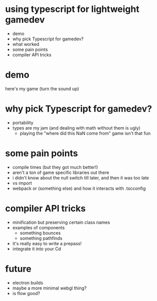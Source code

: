 # using typescript for lightweight gamedev

* demo
* why pick Typescript for gamedev?
* what worked
* some pain points
* compiler API tricks

# demo

here's my game (turn the sound up)

# why pick Typescript for gamedev?

* portability
* types are my jam (and dealing with math without them is ugly)
  * playing the "where did this NaN come from" game isn't that fun

# some pain points

* compile times (but they got much better!)
* aren't a ton of game specific libraries out there
* i didn't know about the null switch till later, and then it was too late
* <reference> vs import
* webpack or (something else) and how it interacts with .tscconfig

# compiler API tricks

* minification but preserving certain class names
* examples of components
  * something bounces
  * something pathfinds
* it's really easy to write a prepass!
* integrate it into your Cd

# future

* electron builds
* maybe a more minimal webgl thing?
* is flow good?
